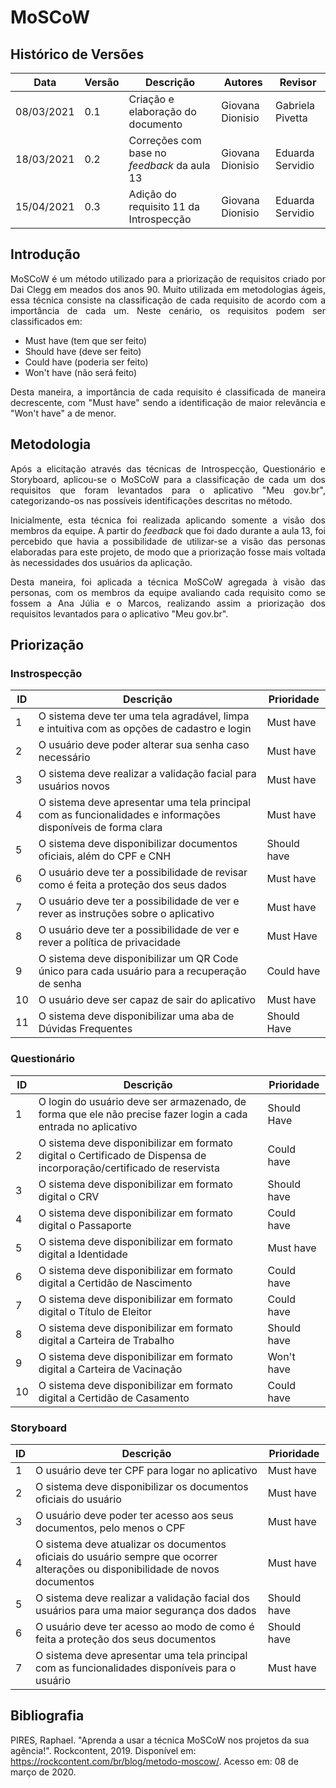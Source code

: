 # MoSCoW

## Histórico de Versões

| Data       | Versão | Descrição                                   | Autores          | Revisor          |
| ---------- | ------ | ------------------------------------------- | ---------------- | ---------------- |
| 08/03/2021 | 0.1    | Criação e elaboração do documento           | Giovana Dionisio | Gabriela Pivetta |
| 18/03/2021 | 0.2    | Correções com base no _feedback_ da aula 13 | Giovana Dionisio | Eduarda Servidio |
| 15/04/2021 | 0.3    | Adição do requisito 11 da Introspecção      | Giovana Dionisio | Eduarda Servidio |

## Introdução

<p align="justify"> MoSCoW é um método utilizado para a priorização de requisitos criado por Dai Clegg em meados dos anos 90. Muito utilizada em metodologias ágeis, essa técnica consiste na classificação de cada requisito de acordo com a importância de cada um. Neste cenário, os requisitos podem ser classificados em: </p>

-   Must have (tem que ser feito)
-   Should have (deve ser feito)
-   Could have (poderia ser feito)
-   Won't have (não será feito)

<p align="justify"> Desta maneira, a importância de cada requisito é classificada de maneira decrescente, com "Must have" sendo a identificação de maior relevância e "Won't have" a de menor. </p>

## Metodologia

<p align="justify"> Após a elicitação através das técnicas de Introspecção, Questionário e Storyboard, aplicou-se o MoSCoW para a classificação de cada um dos requisitos que foram levantados para o aplicativo "Meu gov.br", categorizando-os nas possíveis identificações descritas no método. </p>
<p align="justify"> Inicialmente, esta técnica foi realizada aplicando somente a visão dos membros da equipe. A partir do <i>feedback</i> que foi dado durante a aula 13, foi percebido que havia a possibilidade de utilizar-se a visão das personas elaboradas para este projeto, de modo que a priorização fosse mais voltada às necessidades dos usuários da aplicação. </p>
<p align="justify"> Desta maneira, foi aplicada a técnica MoSCoW agregada à visão das personas, com os membros da equipe avaliando cada requisito como se fossem a Ana Júlia e o Marcos, realizando assim a priorização dos requisitos levantados para o aplicativo "Meu gov.br". </p>

## Priorização

### Instrospecção

| ID  | Descrição                                                                                                    | Prioridade  |
| --- | ------------------------------------------------------------------------------------------------------------ | ----------- |
| 1   | O sistema deve ter uma tela agradável, limpa e intuitiva com as opções de cadastro e login                   | Must have   |
| 2   | O usuário deve poder alterar sua senha caso necessário                                                       | Must have   |
| 3   | O sistema deve realizar a validação facial para usuários novos                                               | Must have   |
| 4   | O sistema deve apresentar uma tela principal com as funcionalidades e informações disponíveis de forma clara | Must have   |
| 5   | O sistema deve disponibilizar documentos oficiais, além do CPF e CNH                                         | Should have |
| 6   | O usuário deve ter a possibilidade de revisar como é feita a proteção dos seus dados                         | Must have   |
| 7   | O usuário deve ter a possibilidade de ver e rever as instruções sobre o aplicativo                           | Must have   |
| 8   | O usuário deve ter a possibilidade de ver e rever a política de privacidade                                  | Must Have   |
| 9   | O sistema deve disponibilizar um QR Code único para cada usuário para a recuperação de senha                 | Could have  |
| 10  | O usuário deve ser capaz de sair do aplicativo                                                               | Must have   |
| 11  | O sistema deve disponibilizar uma aba de Dúvidas Frequentes                                                  | Should Have |

### Questionário

| ID  | Descrição                                                                                                            | Prioridade  |
| --- | -------------------------------------------------------------------------------------------------------------------- | ----------- |
| 1   | O login do usuário deve ser armazenado, de forma que ele não precise fazer login a cada entrada no aplicativo        | Should Have |
| 2   | O sistema deve disponibilizar em formato digital o Certificado de Dispensa de incorporação/certificado de reservista | Could have  |
| 3   | O sistema deve disponibilizar em formato digital o CRV                                                               | Should have |
| 4   | O sistema deve disponibilizar em formato digital o Passaporte                                                        | Could have  |
| 5   | O sistema deve disponibilizar em formato digital a Identidade                                                        | Must have   |
| 6   | O sistema deve disponibilizar em formato digital a Certidão de Nascimento                                            | Could have  |
| 7   | O sistema deve disponibilizar em formato digital o Título de Eleitor                                                 | Could have  |
| 8   | O sistema deve disponibilizar em formato digital a Carteira de Trabalho                                              | Should have |
| 9   | O sistema deve disponibilizar em formato digital a Carteira de Vacinação                                             | Won't have  |
| 10  | O sistema deve disponibilizar em formato digital a Certidão de Casamento                                             | Could have  |

### Storyboard

| ID  | Descrição                                                                                                                       | Prioridade  |
| --- | ------------------------------------------------------------------------------------------------------------------------------- | ----------- |
| 1   | O usuário deve ter CPF para logar no aplicativo                                                                                 | Must have   |
| 2   | O sistema deve disponibilizar os documentos oficiais do usuário                                                                 | Must have   |
| 3   | O usuário deve poder ter acesso aos seus documentos, pelo menos o CPF                                                           | Must have   |
| 4   | O sistema deve atualizar os documentos oficiais do usuário sempre que ocorrer alterações ou disponibilidade de novos documentos | Must have   |
| 5   | O sistema deve realizar a validação facial dos usuários para uma maior segurança dos dados                                      | Should have |
| 6   | O usuário deve ter acesso ao modo de como é feita a proteção dos seus documentos                                                | Should have |
| 7   | O sistema deve apresentar uma tela principal com as funcionalidades disponíveis para o usuário                                  | Must have   |

## Bibliografia
PIRES, Raphael. "Aprenda a usar a técnica MoSCoW nos projetos da sua agência!". Rockcontent, 2019. Disponível em: <https://rockcontent.com/br/blog/metodo-moscow/>. Acesso em: 08 de março de 2020.
